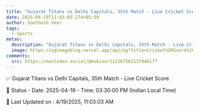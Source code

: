 ```yaml
---
title: "Gujarat Titans vs Delhi Capitals, 35th Match - Live Cricket Score"
date: 2025-04-19T11:03:03.274+05:30
author: Santhosh Veer
tags:
  - Sports
metas:
  description: "Gujarat Titans vs Delhi Capitals, 35th Match - Live Cricket Score - Date: 2025-04-19 - Time: 03:30:00 PM (Indian Local Time)"
  image: https://ogimageblog.vercel.app/api/og?title=Cricket%20Score%20%F0%9F%8F%8F
comments:
  src: https://mastodon.social/@mskian/111567563137946177
---
```


✅ Gujarat Titans vs Delhi Capitals, 35th Match - Live Cricket Score

📑 Status - Date: 2025-04-19 - Time: 03:30:00 PM (Indian Local Time)

<!--more-->

📝 Last Updated on : 4/19/2025, 11:03:03 AM
